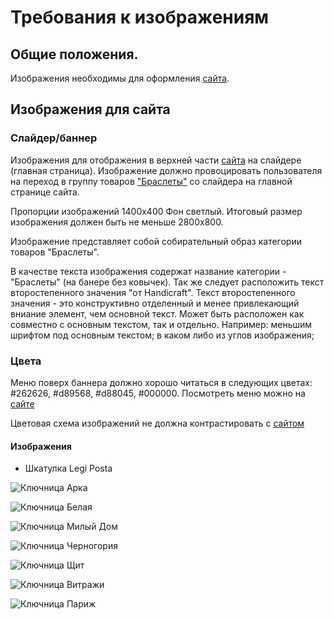 # Требования к изображениям

## Общие положения.

Изображения необходимы для оформления [сайта](http://myhandicraft.ru).

## Изображения для сайта

### Слайдер/баннер

Изображения для отображения в верхней части [сайта](http://myhandicraft.ru) на слайдере (главная страница).
Изображение должно провоцировать пользователя на переход в группу товаров ["Браслеты"](https://myhandicraft.ru/product-category/аксессуары/bracelets/) со слайдера на главной странице сайта. 

Пропорции изображений 1400x400 Фон светлый. Итоговый размер изображения должен быть не меньше 2800x800.


Изображение представляет собой собирательный образ категории товаров "Браслеты".


В качестве текста изображения содержат название категории - "Браслеты" (на банере без ковычек). Так же следует расположить текст второстепенного значения "от Handicraft".
Текст второстепенного значения - это конструктивно отделенный и менее привлекающий вниание элемент, чем основной текст. Может быть расположен как совместно с основным текстом, так и отдельно. Например: меньшим шрифтом под основным текстом; в каком либо из углов изображения; 

### Цвета

Меню поверх баннера должно хорошо читаться в следующих цветах:  #262626, #d89568, #d88045, #000000. Посмотреть меню можно на [сайте](http://myhandicraft.ru) 

Цветовая схема изображений не должна контрастировать с [сайтом](http://myhandicraft.ru)

#### Изображения
- Шкатулка Legi Posta


![Ключница Арка](https://raw.githubusercontent.com/Zagidziran/myhandicraft/master/Дерево/Ключницы/Ключница%20Арка/20200707_1124328.jpg)

![Ключница Белая](https://raw.githubusercontent.com/Zagidziran/myhandicraft/master/Дерево/Ключницы/Ключница%20Белая/20200919_203605.jpg)

![Ключница Милый Дом](https://raw.githubusercontent.com/Zagidziran/myhandicraft/master/Дерево/Ключницы/Ключница%20Милый%20Дом/20200122_224813.jpg)

![Ключница Черногория](https://raw.githubusercontent.com/Zagidziran/myhandicraft/master/Дерево/Ключницы/Ключница%20Черногория/20200919_203320.jpg)

![Ключница Щит](https://raw.githubusercontent.com/Zagidziran/myhandicraft/master/Дерево/Ключницы/Ключница%20Щит/20200919_203004.jpg)

![Ключница Витражи](https://raw.githubusercontent.com/Zagidziran/myhandicraft/master/Дерево/Ключницы/Ключница%20витражи/20200404_205016.jpg)

![Ключница Париж](https://raw.githubusercontent.com/Zagidziran/myhandicraft/master/Дерево/Ключницы/ключница%20Париж/20200707_112124.jpg)
